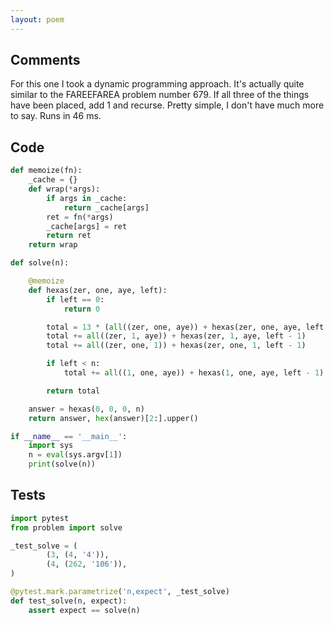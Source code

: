 ```yaml
---
layout: poem
---
```


## Comments

For this one I took a dynamic programming approach.  It's actually quite
similar to the FAREEFAREA problem number 679.  If all three of the things have
been placed, add 1 and recurse.  Pretty simple, I don't have much more to say.
Runs in 46 ms.

## Code

```python
def memoize(fn):
    _cache = {}
    def wrap(*args):
        if args in _cache:
            return _cache[args]
        ret = fn(*args)
        _cache[args] = ret
        return ret
    return wrap

def solve(n):

    @memoize
    def hexas(zer, one, aye, left):
        if left == 0:
            return 0

        total = 13 * (all((zer, one, aye)) + hexas(zer, one, aye, left - 1))
        total += all((zer, 1, aye)) + hexas(zer, 1, aye, left - 1)
        total += all((zer, one, 1)) + hexas(zer, one, 1, left - 1)

        if left < n:
            total += all((1, one, aye)) + hexas(1, one, aye, left - 1)

        return total

    answer = hexas(0, 0, 0, n)
    return answer, hex(answer)[2:].upper()

if __name__ == '__main__':
    import sys
    n = eval(sys.argv[1])
    print(solve(n))
```

## Tests

```python
import pytest
from problem import solve

_test_solve = (
        (3, (4, '4')),
        (4, (262, '106')),
)

@pytest.mark.parametrize('n,expect', _test_solve)
def test_solve(n, expect):
    assert expect == solve(n)
```
